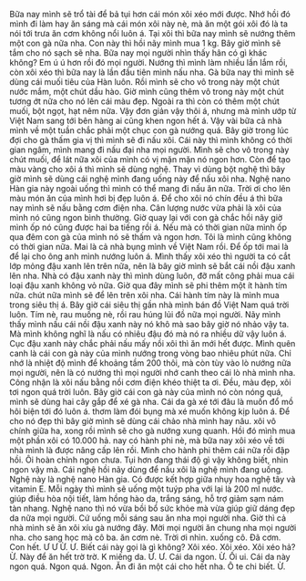Bữa nay mình sẽ trổ tài để bả tụi hơn cái món xôi xéo mới được. Nhớ hồi đó mình đi làm hay ăn sáng mà cái món xôi này nè, mà ăn một gói xôi đó là ta nói tới trưa ăn cơm không nổi luôn á. Tại xôi thì bữa nay mình sẽ nướng thêm một con gà nữa nha. Con này thì hồi nãy mình mua 1 kg. Bây giờ mình sẽ tắm cho nó sạch sẽ nha. Bữa nay mọi người nhìn thấy hân có gì khác không? Em ú ú hơn rồi đó mọi người. Nướng thì mình làm nhiều lần lắm rồi, còn xôi xéo thì bữa nay là lần đầu tiên mình nấu nha. Gà bữa nay thì mình sẽ dùng cái muối tiêu của Hàn luôn. Rồi mình sẽ cho vô trong này một chút nước mắm, một chút dầu hào. Giờ mình cũng thêm vô trong này một chút tương ớt nữa cho nó lên cái màu đẹp. Ngoài ra thì còn có thêm một chút muối, bột ngọt, hạt nêm nữa. Vậy đơn giản vậy thôi á, nhưng mà mình ướp từ Việt Nam sang tới bên hàng ai cũng khen ngon hết á. Vậy vài bữa cả nhà mình về một tuần chắc phải một chục con gà nướng quá. Bây giờ trong lúc đợi cho gà thấm gia vị thì mình sẽ đi nấu xôi. Cái này thì mình không có thời gian ngâm, mình mang đi nấu đại nha mọi người. Mình sẽ cho vô trong này chút muối, để lát nữa xôi của mình có vị mặn mặn nó ngon hơn. Còn để tạo màu vàng cho xôi á thì mình sẽ dùng nghệ. Thay vì dùng bột nghệ thì bây giờ mình sẽ dùng cái nghệ mình đang uống này để nấu xôi nha. Nghệ nano Hàn gia này ngoài uống thì mình có thể mang đi nấu ăn nữa. Trời ơi cho lên màu món ăn của mình hơi bị đẹp luôn á. Để cho xôi nó chín đều á thì bữa nay mình sẽ nấu bằng cơm điện nha. Cân lượng nước vừa phải là xôi của mình nó cũng ngon bình thường. Giờ quay lại với con gà chắc hồi nãy giờ mình ốp nó cũng được hai ba tiếng rồi á. Nếu mà có thời gian nữa mình ốp qua đêm con gà của mình nó sẽ thấm và ngon hơn. Tôi là mình cũng không có thời gian nữa. Mai là cả nhà bụng mình về Việt Nam rồi. Để ốp tới mai là để lại cho ông anh mình nướng luôn á. Mình thấy xôi xéo thì người ta có cắt lớp mỏng đậu xanh lên trên nữa, nên là bây giờ mình sẽ bắt cái nồi đậu xanh lên nha. Nhà có đậu xanh này thì mình dùng luôn, đỡ mất công phải mua cái loại đậu xanh không vỏ nữa. Giờ qua đây mình sẽ phi thêm một ít hành tím nữa. chút nữa mình sẽ để lên trên xôi nha. Cái hành tím này là mình mua trong siêu thị á. Bây giờ cái siêu thị gần nhà mình bán đồ Việt Nam quá trời luôn. Tím nè, rau muống nè, rồi rau húng lủi đồ nữa mọi người. Nãy mình thấy mình nấu cái nồi đậu xanh này nó khô mà sao bây giờ nó nhảo vậy ta. Mà mình không nghĩ là nấu có nhiêu đậu đó mà nó ra nhiều dữ vậy luôn á. Cục đậu xanh này chắc phải nấu mấy nồi xôi thì ăn mới hết được. Mình quên canh là cái con gà này của mình nướng trong vòng bao nhiêu phút nữa. Chỉ nhớ là nhiệt độ mình để khoảng tầm 200 thôi, mà còn tùy vào lò nướng nữa mọi người, nên là có nướng thì mọi người nhớ canh theo cái lò nhà mình nha. Công nhận là xôi nấu bằng nồi cơm điện khéo thiệt ta ơi. Đều, màu đẹp, xôi tơi ngon quá trời luôn. Bây giờ cái con gà này của mình nó còn nóng quá, mình sẽ dùng hai cây gắp để xé gà nha. Cái da gà xé tới đâu là muốn đổ mồ hôi biện tới đó luôn á. thơm làm đói bụng mà xé muốn không kịp luôn á. Để cho nó đẹp thì bây giờ mình sẽ dùng cái chảo nhà mình hay nâu. xôi vô chính giữa ha, xong rồi mình sẽ cho gà nướng xung quanh. Hồi đó mình mua một phần xôi có 10.000 hả. nay có hành phi nè, mà bữa nay xôi xéo về tới nhà mình là được nâng cấp lên rồi. Mình cho hành phi thêm cái nữa rồi đập hồi. Ôi hoàn chỉnh ngon chưa. Tụi hơn đang thái độ gì vậy không biết, nhìn ngon vậy mà. Cái nghệ hồi nãy dùng để nấu xôi là nghệ mình đang uống. Nghệ này là nghệ nano Hàn gia. Có được kết hợp giữa nhụy hoa nghệ tây và vitamin E. Mỗi ngày thì mình sẽ uống một tuýp pha với lại là 200 ml nước. giúp điều hòa nội tiết, làm hồng hào da, trắng sáng, hỗ trợ giảm sạm nám tàn nhang. Nghệ nano thì nó vừa bồi bổ sức khỏe mà vừa giúp giữ dáng đẹp da nữa mọi người. Cứ uống mỗi sáng sau ăn nha mọi người nha. Giờ thì cả nhà mình sẽ ăn xôi xíu gà nướng đây. Mời mọi người ăn chung nha mọi người nha. cho sang học mà cô ba. ăn cơm nè. Trời ơi nhìn. xuống cô. Đã cơm. Con hết. Ư Ư Ừ. Ư. Biết cái này gọi là gì không? Xôi xéo. Xôi xéo. Xôi xéo hả? Ừ. Này để ăn hết trờ trờ. K miếng da. Ư. Ư. Cái da ngon. Ừ. Ối ui. Cái da này ngon quá. Ngon quá. Ngon. Ăn đi ăn một cái cho hết nha. Ô te chi biết. Ừ.